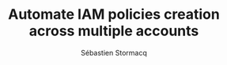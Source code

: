 ---
title:  "Automate IAM policies creation across multiple accounts"
description: "In this episode of the AWS Developers Podcast, Seb and Ran Isenberg discuss the automation of IAM policies across multiple AWS accounts. They explore the challenges faced in managing security and access in a multi-account environment, the design and implementation of an automation architecture that simplifies these processes, and the significant improvements in developer experience and operational efficiency achieved through this automation. Ran shares insights into the open-source project that supports this automation and discusses future enhancements and community engagement."
guests:
   - name: "Ran Isenberg"
     title: "Software Architect, CyberArk"
     link: "https://www.linkedin.com/in/ranbuilder/"
episode: 140
duration: "00:34:20" 
size: 16483283
file: 140.mp3	
publication: "2024-11-22 04:00:00 +0000"
author: Sébastien Stormacq
category: podcasts
social-background: 140.png
appleEpisodeId: 1000677855172
aws-categories:
- "Security, Identity & Compliance"
links:
  - text: "Ran the builder"
    link: https://www.ranthebuilder.cloud/
  - text: "Blog: Serverless Governance of Software Deployed with AWS Service Catalog"
    link: https://aws.amazon.com/blogs/mt/serverless-governance-of-software-deployed-with-aws-service-catalog/
  - text: "Blog: Amazon CloudFormation Custom Resources Best Practices with CDK and Python Examples"
    link: https://www.ranthebuilder.cloud/post/amazon-cloudformation-custom-resources-best-practices-with-cdk-and-python-examples
  - text: "Blog: AWS Security Best Practices: Leveraging IAM for Service-to-Service Authentication and Authorization"
    link: https://www.ranthebuilder.cloud/post/aws-security-best-practices-leveraging-iam-for-service-to-service-authentication-and-authorization
  - text: "Blog: Export CloudWatch Logs to Third-party Observability Tools with Serverless"
    link: https://www.ranthebuilder.cloud/post/export-cloudwatch-logs-to-third-party-observability-tools-with-serverless
  - text: "The GitHub repo we talked about: Auto Cross Account Access Service"
    link: https://github.com/ran-isenberg/auto-cross-account-access-service) 
---
